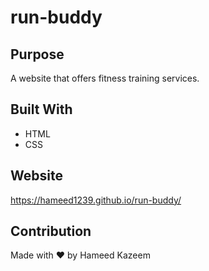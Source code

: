 # run-buddy
 
## Purpose
A website that offers fitness training services.

## Built With
* HTML
* CSS

## Website
https://hameed1239.github.io/run-buddy/

## Contribution
Made with ❤️ by Hameed Kazeem